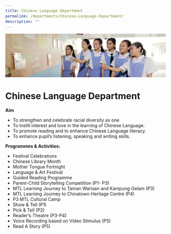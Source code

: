 ```yaml
---
title: Chinese Language Department
permalink: /departments/Chinese-Language-Department/
description: ""
---
```

![](/images/Departments.jpg)

Chinese Language Department
===========================

<b>Aim</b>

*   To strengthen and celebrate racial diversity as one
*   To instill interest and love in the learning of Chinese Language.
*   To promote reading and to enhance Chinese Language literacy.
*   To enhance pupil’s listening, speaking and writing skills.

<b>Programmes &amp; Activities:</b>

* Festival Celebrations
* Chinese Library Month
* Mother Tongue Fortnight
* Language &amp; Art Festival
* Guided Reading Programme
* Parent-Child Storytelling Competition (P1- P3)
* MTL Learning Journey to Taman Warisan and Kampung Gelam (P3)
*	MTL Learning Journey to Chinatown Heritage Centre (P4)
* P3 MTL Cultural Camp
*	Show &amp; Tell (P1)
*	Pick &amp; Tell (P2)
*	Reader’s Theatre (P3-P4)
*	Voice Recording based on Video Stimulus (P5)
*	Read A Story (P5)


